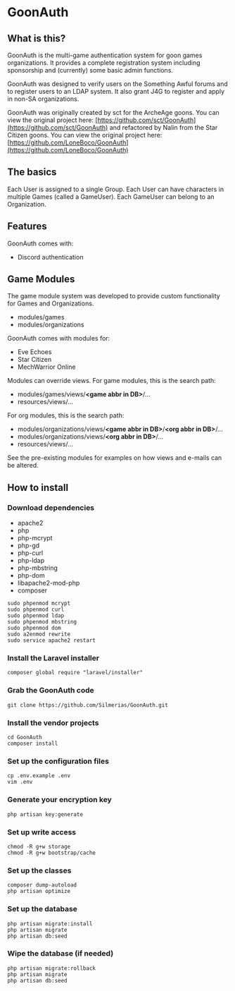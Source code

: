 # GoonAuth

## What is this?
GoonAuth is the multi-game authentication system for goon games organizations.  It provides a complete registration system including sponsorship and (currently) some basic admin functions.

GoonAuth was designed to verify users on the Something Awful forums and to register users to an LDAP system.  It also grant J4G to register and apply in non-SA organizations.

GoonAuth was originally created by sct for the ArcheAge goons.  You can view the original project here:
[https://github.com/sct/GoonAuth](https://github.com/sct/GoonAuth) and refactored by Nalin from the Star Citizen goons.  You can view the original project here: [https://github.com/LoneBoco/GoonAuth](https://github.com/LoneBoco/GoonAuth)

## The basics
Each User is assigned to a single Group.
Each User can have characters in multiple Games (called a GameUser).
Each GameUser can belong to an Organization.

## Features
GoonAuth comes with:

* Discord authentication

## Game Modules
The game module system was developed to provide custom functionality for Games and Organizations.

* modules/games
* modules/organizations

GoonAuth comes with modules for:
* Eve Echoes
* Star Citizen
* MechWarrior Online

Modules can override views.  For game modules, this is the search path:

* modules/games/views/**&lt;game abbr in DB&gt;**/...
* resources/views/...

For org modules, this is the search path:

* modules/organizations/views/**&lt;game abbr in DB&gt;**/**&lt;org abbr in DB&gt;**/...
* modules/organizations/views/**&lt;org abbr in DB&gt;**/...
* resources/views/...

See the pre-existing modules for examples on how views and e-mails can be altered.

## How to install

### Download dependencies
* apache2
* php
* php-mcrypt
* php-gd
* php-curl
* php-ldap
* php-mbstring
* php-dom
* libapache2-mod-php
* composer
```
sudo phpenmod mcrypt
sudo phpenmod curl
sudo phpenmod ldap
sudo phpenmod mbstring
sudo phpenmod dom
sudo a2enmod rewrite
sudo service apache2 restart
```

### Install the Laravel installer
`composer global require "laravel/installer"`

### Grab the GoonAuth code
`git clone https://github.com/Silmerias/GoonAuth.git`

### Install the vendor projects
```
cd GoonAuth
composer install
```

### Set up the configuration files
```
cp .env.example .env
vim .env
```

### Generate your encryption key
`php artisan key:generate`


### Set up write access
```
chmod -R g+w storage
chmod -R g+w bootstrap/cache
```

### Set up the classes
```
composer dump-autoload
php artisan optimize
```

### Set up the database
```
php artisan migrate:install
php artisan migrate
php artisan db:seed
```

### Wipe the database (if needed)
```
php artisan migrate:rollback
php artisan migrate
php artisan db:seed
```
